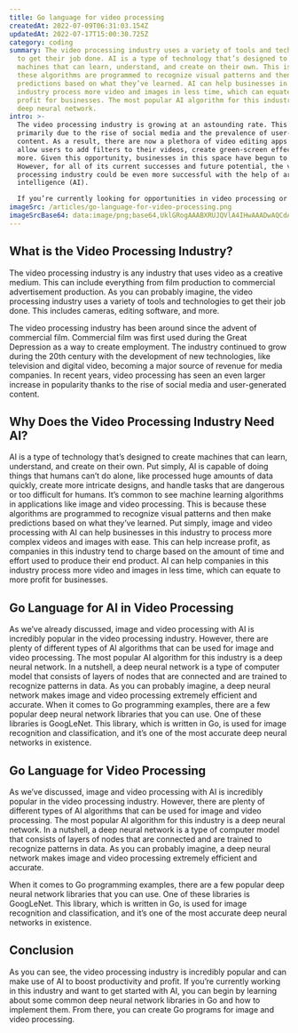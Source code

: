 ```yaml
---
title: Go language for video processing
createdAt: 2022-07-09T06:31:03.154Z
updatedAt: 2022-07-17T15:00:30.725Z
category: coding
summary: The video processing industry uses a variety of tools and technologies
  to get their job done. AI is a type of technology that’s designed to create
  machines that can learn, understand, and create on their own. This is because
  these algorithms are programmed to recognize visual patterns and then make
  predictions based on what they’ve learned. AI can help businesses in this
  industry process more video and images in less time, which can equate to more
  profit for businesses. The most popular AI algorithm for this industry is a
  deep neural network.
intro: >-
  The video processing industry is growing at an astounding rate. This is
  primarily due to the rise of social media and the prevalence of user-generated
  content. As a result, there are now a plethora of video editing apps that
  allow users to add filters to their videos, create green-screen effects, and
  more. Given this opportunity, businesses in this space have begun to thrive.
  However, for all of its current successes and future potential, the video
  processing industry could be even more successful with the help of artificial
  intelligence (AI). 

  If you’re currently looking for opportunities in video processing or AI and want to learn about some specific Go programming examples that can be used in this industry, you’ve come to the right place! In this blog post, we’ll go over exactly what the video processing industry is and why it needs AI. Additionally, we’ll explore some common applications of Go for AI and video processing as well as provide examples of programs written in Go that can be used by you if you want to get started sooner rather than later!
imageSrc: /articles/go-language-for-video-processing.png
imageSrcBase64: data:image/png;base64,UklGRogAAABXRUJQVlA4IHwAAADwAQCdASoKAAoAAUAmJQBOgB6CXGKGdgAA/vP7uWhJEFvrn7FYgTVBU2GJ7nF23b/vylzv/Pdo+ERNnyQYx8fkz3rS02g5p3lmcnN3Typ8/qPxKQaJ7ijYD/Vlfr8NlCR38/ORFpdeHUVr4RHF8mj4idkrVZ+01dlKQwAA
---
```


## What is the Video Processing Industry?

The video processing industry is any industry that uses video as a creative medium. This can include everything from film production to commercial advertisement production. As you can probably imagine, the video processing industry uses a variety of tools and technologies to get their job done. This includes cameras, editing software, and more.

The video processing industry has been around since the advent of commercial film. Commercial film was first used during the Great Depression as a way to create employment. The industry continued to grow during the 20th century with the development of new technologies, like television and digital video, becoming a major source of revenue for media companies. In recent years, video processing has seen an even larger increase in popularity thanks to the rise of social media and user-generated content.

## Why Does the Video Processing Industry Need AI?

AI is a type of technology that’s designed to create machines that can learn, understand, and create on their own. Put simply, AI is capable of doing things that humans can’t do alone, like processed huge amounts of data quickly, create more intricate designs, and handle tasks that are dangerous or too difficult for humans. It’s common to see machine learning algorithms in applications like image and video processing. This is because these algorithms are programmed to recognize visual patterns and then make predictions based on what they’ve learned. Put simply, image and video processing with AI can help businesses in this industry to process more complex videos and images with ease. This can help increase profit, as companies in this industry tend to charge based on the amount of time and effort used to produce their end product. AI can help companies in this industry process more video and images in less time, which can equate to more profit for businesses.

## Go Language for AI in Video Processing

As we’ve already discussed, image and video processing with AI is incredibly popular in the video processing industry. However, there are plenty of different types of AI algorithms that can be used for image and video processing. The most popular AI algorithm for this industry is a deep neural network. In a nutshell, a deep neural network is a type of computer model that consists of layers of nodes that are connected and are trained to recognize patterns in data. As you can probably imagine, a deep neural network makes image and video processing extremely efficient and accurate.
When it comes to Go programming examples, there are a few popular deep neural network libraries that you can use. One of these libraries is GoogLeNet. This library, which is written in Go, is used for image recognition and classification, and it’s one of the most accurate deep neural networks in existence. 

## Go Language for Video Processing

As we’ve discussed, image and video processing with AI is incredibly popular in the video processing industry. However, there are plenty of different types of AI algorithms that can be used for image and video processing. The most popular AI algorithm for this industry is a deep neural network. In a nutshell, a deep neural network is a type of computer model that consists of layers of nodes that are connected and are trained to recognize patterns in data. As you can probably imagine, a deep neural network makes image and video processing extremely efficient and accurate.

When it comes to Go programming examples, there are a few popular deep neural network libraries that you can use. One of these libraries is GoogLeNet. This library, which is written in Go, is used for image recognition and classification, and it’s one of the most accurate deep neural networks in existence. 

## Conclusion

As you can see, the video processing industry is incredibly popular and can make use of AI to boost productivity and profit. If you’re currently working in this industry and want to get started with AI, you can begin by learning about some common deep neural network libraries in Go and how to implement them. From there, you can create Go programs for image and video processing.
